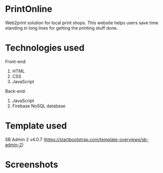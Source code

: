 # PrintOnline
Web2print solution for local print shops. This website helps users save time standing in long lines for getting the printing stuff done.

# Technologies used
Front-end:
1. HTML
2. CSS
3. JavaScript

Back-end:
1. JavaScript
2. Firebase NoSQL database

# Template used
SB Admin 2 v4.0.7 (https://startbootstrap.com/template-overviews/sb-admin-2)

# Screenshots

